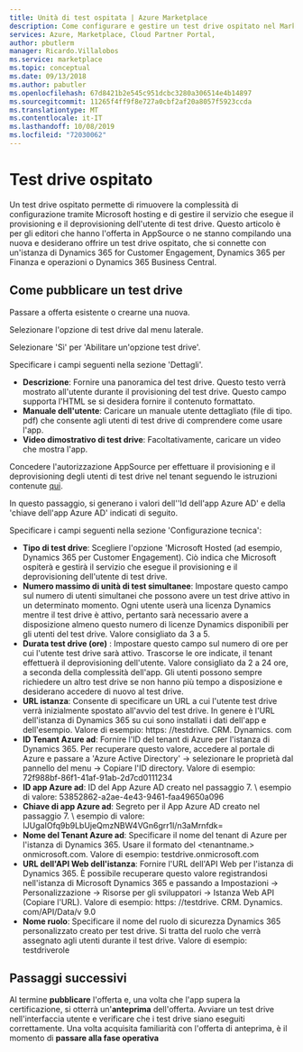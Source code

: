 ```yaml
---
title: Unità di test ospitata | Azure Marketplace
description: Come configurare e gestire un test drive ospitato nel Marketplace
services: Azure, Marketplace, Cloud Partner Portal,
author: pbutlerm
manager: Ricardo.Villalobos
ms.service: marketplace
ms.topic: conceptual
ms.date: 09/13/2018
ms.author: pabutler
ms.openlocfilehash: 67d8421b2e545c951dcbc3280a306514e4b14897
ms.sourcegitcommit: 11265f4ff9f8e727a0cbf2af20a8057f5923ccda
ms.translationtype: MT
ms.contentlocale: it-IT
ms.lasthandoff: 10/08/2019
ms.locfileid: "72030062"
---
```

# <a name="hosted-test-drive"></a>Test drive ospitato

Un test drive ospitato permette di rimuovere la complessità di configurazione tramite Microsoft hosting e di gestire il servizio che esegue il provisioning e il deprovisioning dell'utente di test drive. Questo articolo è per gli editori che hanno l'offerta in AppSource o ne stanno compilando una nuova e desiderano offrire un test drive ospitato, che si connette con un'istanza di Dynamics 365 for Customer Engagement, Dynamics 365 per Finanza e operazioni o Dynamics 365 Business Central.

## <a name="how-to-publish-a-test-drive"></a>Come pubblicare un test drive

Passare a offerta esistente o crearne una nuova.

Selezionare l'opzione di test drive dal menu laterale.

Selezionare \'Sì\' per \'Abilitare un'opzione test drive\'.

Specificare i campi seguenti nella sezione \'Dettagli\'.

- **Descrizione**: Fornire una panoramica del test drive. Questo testo verrà mostrato all'utente durante il provisioning del test drive. Questo campo supporta l'HTML se si desidera fornire il contenuto formattato.
- **Manuale dell'utente**: Caricare un manuale utente dettagliato (file di tipo. pdf) che consente agli utenti di test drive di comprendere come usare l'app.
- **Video dimostrativo di test drive**: Facoltativamente, caricare un video che mostra l'app.

Concedere l'autorizzazione AppSource per effettuare il provisioning e il deprovisioning degli utenti di test drive nel tenant seguendo le istruzioni contenute [qui](https://github.com/Microsoft/AppSource/blob/patch-1/Microsoft%20Hosted%20Test%20Drive/Setup-your-Azure-subscription-for-Dynamics365-Microsoft-Hosted-Test-Drives.md).

In questo passaggio, si generano i valori dell'\'Id dell'app Azure AD\' e della \'chiave dell'app Azure AD\' indicati di seguito.

Specificare i campi seguenti nella sezione \'Configurazione tecnica\':

- **Tipo di test drive**: Scegliere l'opzione \'Microsoft Hosted (ad esempio, Dynamics 365 per Customer Engagement). Ciò indica che Microsoft ospiterà e gestirà il servizio che esegue il provisioning e il deprovisioning dell'utente di test drive.
- **Numero massimo di unità di test simultanee**: Impostare questo campo sul numero di utenti simultanei che possono avere un test drive attivo in un determinato momento. Ogni utente userà una licenza Dynamics mentre il test drive è attivo, pertanto sarà necessario avere a disposizione almeno questo numero di licenze Dynamics disponibili per gli utenti del test drive. Valore consigliato da 3 a 5.
- **Durata test drive (ore)** : Impostare questo campo sul numero di ore per cui l'utente test drive sarà attivo. Trascorse le ore indicate, il tenant effettuerà il deprovisioning dell'utente. Valore consigliato da 2 a 24 ore, a seconda della complessità dell'app. Gli utenti possono sempre richiedere un altro test drive se non hanno più tempo a disposizione e desiderano accedere di nuovo al test drive.
- **URL istanza**: Consente di specificare un URL a cui l'utente test drive verrà inizialmente spostato all'avvio del test drive. In genere è l'URL dell'istanza di Dynamics 365 su cui sono installati i dati dell'app e dell'esempio. Valore di esempio: https: \//testdrive. CRM. Dynamics. com
- **ID Tenant Azure ad**: Fornire l'ID del tenant di Azure per l'istanza di Dynamics 365. Per recuperare questo valore, accedere al portale di Azure e passare a \'Azure Active Directory\' -\> selezionare le proprietà dal pannello del menu -\> Copiare l'ID directory. Valore di esempio: 72f988bf-86f1-41af-91ab-2d7cd0111234
- **ID app Azure ad**: ID del App Azure AD creato nel passaggio 7. \ esempio di valore: 53852862-a2ae-4e43-9461-faa49650a096
- **Chiave di app Azure ad**: Segreto per il App Azure AD creato nel passaggio 7. \ esempio di valore: IJUgaIOfq9b9LbUjeQmzNBW4VGn6grr1l/n3aMrnfdk=
- **Nome del Tenant Azure ad**: Specificare il nome del tenant di Azure per l'istanza di Dynamics 365. Usare il formato del \<tenantname.\> onmicrosoft.com. Valore di esempio: testdrive.onmicrosoft.com
- **URL dell'API Web dell'istanza**: Fornire l'URL dell'API Web per l'istanza di Dynamics 365. È possibile recuperare questo valore registrandosi nell'istanza di Microsoft Dynamics 365 e passando a Impostazioni -\> Personalizzazione -\> Risorse per gli sviluppatori -\> Istanza Web API (Copiare l'URL). Valore di esempio: https: \//testdrive. CRM. Dynamics. com/API/Data/v 9.0 
- **Nome ruolo**: Specificare il nome del ruolo di sicurezza Dynamics 365 personalizzato creato per test drive. Si tratta del ruolo che verrà assegnato agli utenti durante il test drive. Valore di esempio: testdriverole

## <a name="next-steps"></a>Passaggi successivi

Al termine **pubblicare** l'offerta e, una volta che l'app supera la certificazione, si otterrà un'**anteprima** dell'offerta. Avviare un test drive nell'interfaccia utente e verificare che i test drive siano eseguiti correttamente. Una volta acquisita familiarità con l'offerta di anteprima, è il momento di **passare alla fase operativa**
